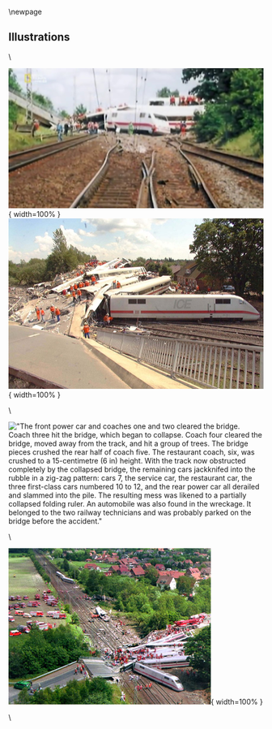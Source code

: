 \newpage

## Illustrations

\

![Collapsed bridge](files/Eschede/General_08.jpg "08"){ width=100% }
![Collapsed bridge #2](files/Eschede/General_09.jpg "09"){ width=100% }

\

!["The front power car and coaches one and two cleared the bridge. Coach three hit the bridge, which began to collapse. Coach four cleared the bridge, moved away from the track, and hit a group of trees. The bridge pieces crushed the rear half of coach five. The restaurant coach, six, was crushed to a 15-centimetre (6 in) height. With the track now obstructed completely by the collapsed bridge, the remaining cars jackknifed into the rubble in a zig-zag pattern: cars 7, the service car, the restaurant car, the three first-class cars numbered 10 to 12, and the rear power car all derailed and slammed into the pile. The resulting mess was likened to a partially collapsed folding ruler. An automobile was also found in the wreckage. It belonged to the two railway technicians and was probably parked on the bridge before the accident."](files/Eschede/General_10.jpg "10 Concertina")

\

![Eschede catastrophe](files/Eschede/General_11.jpg "11"){ width=100% }

\
